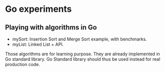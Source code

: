 # Go experiments

## Playing with algorithms in Go


- mySort: Insertion Sort and Merge Sort example, with benchmarks.
- myList: Linked List + API.

Those algorithms are for learning purpose. They are already implemented in Go standard library. Go Standard library
should thus be used instead for real production code.